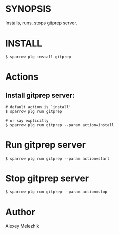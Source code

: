 # SYNOPSIS

Installs, runs, stops [gitprep](https://github.com/yuki-kimoto/gitprep) server.

# INSTALL

    $ sparrow plg install gitprep

# Actions

## Install gitprep server:

    # default action is `install'
    $ sparrow plg run gitprep

    # or say explicitly
    $ sparrow plg run gitprep --param action=install

# Run gitprep server

    $ sparrow plg run gitprep --param action=start

# Stop gitprep server

    $ sparrow plg run gitprep --param action=stop


# Author

Alexey Melezhik
